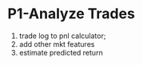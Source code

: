 # P1-Analyze Trades

1. trade log to pnl calculator;
1. add other mkt features 
1. estimate predicted return
